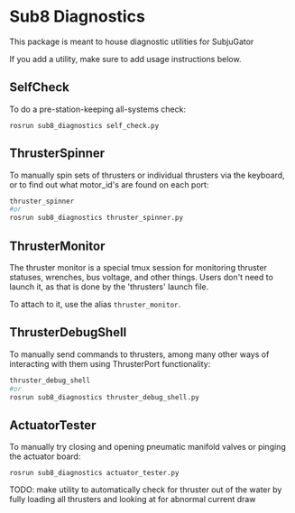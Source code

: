 # Sub8 Diagnostics

This package is meant to house diagnostic utilities for SubjuGator

If you add a utility, make sure to add usage instructions below.

## SelfCheck

To do a pre-station-keeping all-systems check:

```
rosrun sub8_diagnostics self_check.py
```

## ThrusterSpinner

To manually spin sets of thrusters or individual thrusters via the keyboard,
or to find out what motor_id's are found on each port:

```sh
thruster_spinner
#or
rosrun sub8_diagnostics thruster_spinner.py
```

## ThrusterMonitor

The thruster monitor is a special tmux session for monitoring thruster statuses, wrenches, bus voltage, and other things. Users don't need to launch it, as that is done by the 'thrusters' launch file.

To attach to it, use the alias `thruster_monitor`.

## ThrusterDebugShell

To manually send commands to thrusters, among many other ways of interacting with them using ThrusterPort functionality:

```sh
thruster_debug_shell
#or
rosrun sub8_diagnostics thruster_debug_shell.py
```

## ActuatorTester

To manually try closing and opening pneumatic manifold valves or pinging
the actuator board:

```
rosrun sub8_diagnostics actuator_tester.py
```

TODO: make utility to automatically check for thruster out of the water by fully loading
all thrusters and looking at for abnormal current draw
